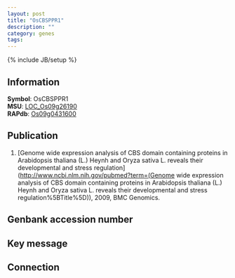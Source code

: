 ```yaml
---
layout: post
title: "OsCBSPPR1"
description: ""
category: genes
tags: 
---
```

{% include JB/setup %}

## Information
__Symbol__: OsCBSPPR1  
__MSU__: [LOC_Os09g26190](http://rice.plantbiology.msu.edu/cgi-bin/ORF_infopage.cgi?orf=LOC_Os09g26190)  
__RAPdb__: [Os09g0431600](http://rapdb.dna.affrc.go.jp/viewer/gbrowse_details/irgsp1?name=Os09g0431600)  

## Publication
1. [Genome wide expression analysis of CBS domain containing proteins in Arabidopsis thaliana (L.) Heynh and Oryza sativa L. reveals their developmental and stress regulation](http://www.ncbi.nlm.nih.gov/pubmed?term=(Genome wide expression analysis of CBS domain containing proteins in Arabidopsis thaliana (L.) Heynh and Oryza sativa L. reveals their developmental and stress regulation%5BTitle%5D)), 2009, BMC Genomics.

## Genbank accession number

## Key message

## Connection


